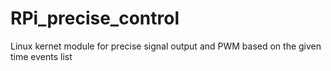 # RPi_precise_control
Linux kernet module for precise signal output and PWM based on the given time events list
